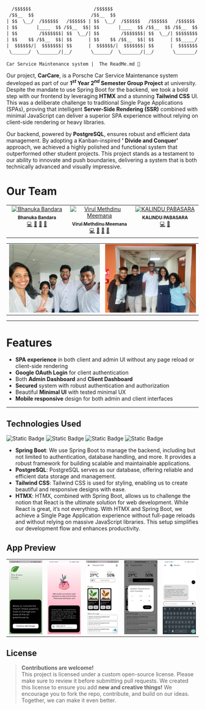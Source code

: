 ```
  /$$$$$$                       /$$$$$$                               
 /$$__  $$                     /$$__  $$                              
| $$  \__/  /$$$$$$   /$$$$$$ | $$  \__/  /$$$$$$   /$$$$$$   /$$$$$$ 
| $$       |____  $$ /$$__  $$| $$       |____  $$ /$$__  $$ /$$__  $$
| $$        /$$$$$$$| $$  \__/| $$        /$$$$$$$| $$  \__/| $$$$$$$$
| $$    $$ /$$__  $$| $$      | $$    $$ /$$__  $$| $$      | $$_____/
|  $$$$$$/|  $$$$$$$| $$      |  $$$$$$/|  $$$$$$$| $$      |  $$$$$$$
 \______/  \_______/|__/       \______/  \_______/|__/       \_______/
                                                                  
Car Service Maintenance system |  The ReadMe.md 📖
```

Our project, **CarCare**, is a Porsche Car Service Maintenance system developed as part of our **$1^{st}$ Year $2^{nd}$
Semester Group Project** at university. Despite the mandate to use Spring Boot for the backend, we took a bold step with
our frontend by leveraging **HTMX** and a stunning **Tailwind CSS** UI. This was a deliberate challenge to traditional
Single Page Applications (SPAs), proving that intelligent **Server-Side Rendering (SSR)** combined with minimal
JavaScript can deliver a superior SPA experience without relying on client-side rendering or heavy libraries.

Our backend, powered by **PostgreSQL**, ensures robust and efficient data management. By adopting a Kanban-inspired **'
Divide and Conquer'** approach, we achieved a highly polished and functional system that outperformed other student
projects. This project stands as a testament to our ability to innovate and push boundaries, delivering a system that is
both technically advanced and visually impressive.

# Our Team

<!-- ALL-CONTRIBUTORS-LIST:START - Do not remove or modify this section -->
<!-- prettier-ignore-start -->
<!-- markdownlint-disable -->
<table>
  <tbody>
    <tr>
      <td align="center" valign="top" width="14.28%"><a href="https://mrbhanukab.github.io"><img src="https://avatars.githubusercontent.com/u/87383814?v=4?s=100" width="100px;" alt="Bhanuka Bandara"/><br /><sub><b>Bhanuka Bandara</b></sub></a><br /><a href="#code-mrbhanukab" title="Code">💻</a> <a href="#doc-mrbhanukab" title="Documentation">📖</a> <a href="#design-mrbhanukab" title="Design">🎨</a> <a href="#ideas-mrbhanukab" title="Ideas, Planning, & Feedback">🤔</a></td>
      <td align="center" valign="top" width="14.28%"><a href="https://github.com/MrVirul"><img src="https://avatars.githubusercontent.com/u/124700451?v=4?s=100" width="100px;" alt="Virul Methdinu Meemana"/><br /><sub><b>Virul Methdinu Meemana</b></sub></a><br /><a href="#code-MrVirul" title="Code">💻</a> <a href="#data-MrVirul" title="Data">🔣</a> <a href="#design-MrVirul" title="Design">🎨</a> <a href="#ideas-MrVirul" title="Ideas, Planning, & Feedback">🤔</a></td>
      <td align="center" valign="top" width="14.28%"><a href="https://github.com/IT24103814"><img src="https://avatars.githubusercontent.com/u/184896536?v=4?s=100" width="100px;" alt="KALINDU PABASARA"/><br /><sub><b>KALINDU PABASARA</b></sub></a><br /><a href="#code-IT24103814" title="Code">💻</a> <a href="#ideas-IT24103814" title="Ideas, Planning, & Feedback">🤔</a></td>
    </tr>
  </tbody>
</table>

<!-- markdownlint-restore -->
<!-- prettier-ignore-end -->

<!-- ALL-CONTRIBUTORS-LIST:END -->

<table>
<tr>
<td><img src="/ReadMe-Files/team1.webp"/></td>
<td><img src="/ReadMe-Files/team2.webp"/></td>
</tr>
</table>

---

# Features

- **SPA experience** in both client and admin UI without any page reload or client-side rendering
- **Google OAuth Login** for client authentication
- Both **Admin Dashboard** and **Client Dashboard**
- **Secured** system with robust authentication and authorization
- Beautiful **Minimal UI** with tested minimal UX
- **Mobile responsive** design for both admin and client interfaces

---

## Technologies Used

![Static Badge](https://img.shields.io/badge/htmx-s?style=for-the-badge&logo=htmx&labelColor=blue&color=black)
![Static Badge](https://img.shields.io/badge/springboot-s?style=for-the-badge&logo=springboot&labelColor=white&color=black)
![Static Badge](https://img.shields.io/badge/tailwindcss-s?style=for-the-badge&logo=tailwindcss&labelColor=white&color=black)
![Static Badge](https://img.shields.io/badge/postgresql-s?style=for-the-badge&logo=postgresql&labelColor=white&color=black)

- **Spring Boot**: We use Spring Boot to manage the backend, including but not limited to authentication, database
  handling, and more. It provides a robust framework for building scalable and maintainable applications.
- **PostgreSQL**: PostgreSQL serves as our database, offering reliable and efficient data storage and management.
- **Tailwind CSS**: Tailwind CSS is used for styling, enabling us to create beautiful and responsive designs with ease.
- **HTMX**: HTMX, combined with Spring Boot, allows us to challenge the notion that React is the ultimate solution for
  web development. While React is great, it’s not everything. With HTMX and Spring Boot, we achieve a Single Page
  Application experience without full-page reloads and without relying on massive JavaScript libraries. This setup
  simplifies our development flow and enhances productivity.

## App Preview

<table>
 <tr>
  <td> <img src="https://github.com/mrbhanukab/TheGreenHouse/blob/2c40d16fde9d6785cb452699d527872c768daa9e/Documents/ReadmeContent/1.jpeg" /> </td>
    <td> <img src="https://github.com/mrbhanukab/TheGreenHouse/blob/2c40d16fde9d6785cb452699d527872c768daa9e/Documents/ReadmeContent/2.jpeg" /> </td>
    <td> <img src="https://github.com/mrbhanukab/TheGreenHouse/blob/2c40d16fde9d6785cb452699d527872c768daa9e/Documents/ReadmeContent/3.jpeg" /> </td>
    <td> <img src="https://github.com/mrbhanukab/TheGreenHouse/blob/2c40d16fde9d6785cb452699d527872c768daa9e/Documents/ReadmeContent/4.jpeg" /> </td>
    <td> <img src="https://github.com/mrbhanukab/TheGreenHouse/blob/2c40d16fde9d6785cb452699d527872c768daa9e/Documents/ReadmeContent/5.jpeg" /> </td>
 </tr>
</table>

## License

> **Contributions are welcome!** <br />
> This project is licensed under a custom open-source license. Please make sure to review it before submitting pull
> requests. We created this license to ensure you add **new and creative things!** We encourage you to fork the repo,
> contribute, and build on our ideas. Together, we can make it even better.
